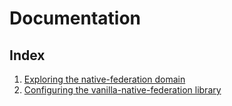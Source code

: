 

# Documentation

<goal>

## Index

1. [Exploring the native-federation domain](./domain.md)
2. [Configuring the vanilla-native-federation library](./config.md)
